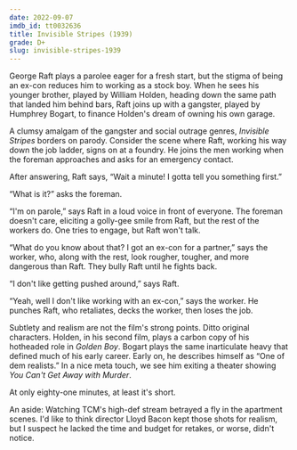 ```yaml
---
date: 2022-09-07
imdb_id: tt0032636
title: Invisible Stripes (1939)
grade: D+
slug: invisible-stripes-1939
---
```


George Raft plays a parolee eager for a fresh start, but the stigma of being an ex-con reduces him to working as a stock boy. When he sees his younger brother, played by William Holden, heading down the same path that landed him behind bars, Raft joins up with a gangster, played by Humphrey Bogart, to finance Holden's dream of owning his own garage.

<!-- end -->

A clumsy amalgam of the gangster and social outrage genres, _Invisible Stripes_ borders on parody. Consider the scene where Raft, working his way down the job ladder, signs on at a foundry. He joins the men working when the foreman approaches and asks for an emergency contact.

After answering, Raft says, “Wait a minute! I gotta tell you something first.”

“What is it?” asks the foreman.

“I'm on parole,” says Raft in a loud voice in front of everyone. The foreman doesn't care, eliciting a golly-gee smile from Raft, but the rest of the workers do. One tries to engage, but Raft won't talk.

“What do you know about that? I got an ex-con for a partner,” says the worker, who, along with the rest, look rougher, tougher, and more dangerous than Raft. They bully Raft until he fights back.

“I don't like getting pushed around,” says Raft.

“Yeah, well I don't like working with an ex-con,” says the worker. He punches Raft, who retaliates, decks the worker, then loses the job.

Subtlety and realism are not the film's strong points. Ditto original characters. Holden, in his second film, plays a carbon copy of his hotheaded role in <span data-imdb-id="tt0031377">_Golden Boy_</span>. Bogart plays the same inarticulate heavy that defined much of his early career. Early on, he describes himself as “One of dem realists.” In a nice meta touch, we see him exiting a theater showing <span data-imdb-id="tt0032153">_You Can't Get Away with Murder_</span>.

At only eighty-one minutes, at least it's short.

An aside: Watching TCM's high-def stream betrayed a fly in the apartment scenes. I'd like to think director Lloyd Bacon kept those shots for realism, but I suspect he lacked the time and budget for retakes, or worse, didn't notice.